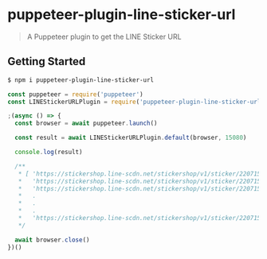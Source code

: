 # puppeteer-plugin-line-sticker-url

> A Puppeteer plugin to get the LINE Sticker URL

## Getting Started

```sh
$ npm i puppeteer-plugin-line-sticker-url
```

```example/index.js
const puppeteer = require('puppeteer')
const LINEStickerURLPlugin = require('puppeteer-plugin-line-sticker-url')

;(async () => {
  const browser = await puppeteer.launch()

  const result = await LINEStickerURLPlugin.default(browser, 15080)

  console.log(result)

  /**
   * [ 'https://stickershop.line-scdn.net/stickershop/v1/sticker/220715078/android/sticker.png',
   *   'https://stickershop.line-scdn.net/stickershop/v1/sticker/220715079/android/sticker.png',
   *   'https://stickershop.line-scdn.net/stickershop/v1/sticker/220715080/android/sticker.png',
   *   .
   *   .
   *   .
   *   'https://stickershop.line-scdn.net/stickershop/v1/sticker/220715117/android/sticker.png' ]
   */

  await browser.close()
})()
```
